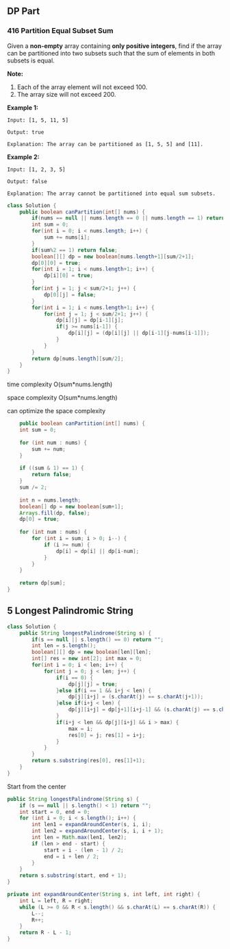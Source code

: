 ## DP Part

### 416 Partition Equal Subset Sum

Given a **non-empty** array containing **only positive integers**, find if the array can be partitioned into two subsets such that the sum of elements in both subsets is equal.

**Note:**

1. Each of the array element will not exceed 100.
2. The array size will not exceed 200.



**Example 1:**

```
Input: [1, 5, 11, 5]

Output: true

Explanation: The array can be partitioned as [1, 5, 5] and [11].
```



**Example 2:**

```
Input: [1, 2, 3, 5]

Output: false

Explanation: The array cannot be partitioned into equal sum subsets.
```

```java
class Solution {
    public boolean canPartition(int[] nums) {
        if(nums == null || nums.length == 0 || nums.length == 1) return false;
        int sum = 0;
        for(int i = 0; i < nums.length; i++) {
            sum += nums[i];
        }
        if(sum%2 == 1) return false;
        boolean[][] dp = new boolean[nums.length+1][sum/2+1];
        dp[0][0] = true;
        for(int i = 1; i < nums.length+1; i++) {
            dp[i][0] = true;
        }
        for(int j = 1; j < sum/2+1; j++) {
            dp[0][j] = false;
        }
        for(int i = 1; i < nums.length+1; i++) {
            for(int j = 1; j < sum/2+1; j++) {
                dp[i][j] = dp[i-1][j];
                if(j >= nums[i-1]) {
                    dp[i][j] = (dp[i][j] || dp[i-1][j-nums[i-1]]);
                }
            }
        }
        return dp[nums.length][sum/2];
    }
}
```

time complexity O(sum*nums.length)

space complexity O(sum*nums.length)





can optimize the space complexity

```java
	public boolean canPartition(int[] nums) {
    int sum = 0;
    
    for (int num : nums) {
        sum += num;
    }
    
    if ((sum & 1) == 1) {
        return false;
    }
    sum /= 2;
    
    int n = nums.length;
    boolean[] dp = new boolean[sum+1];
    Arrays.fill(dp, false);
    dp[0] = true;
    
    for (int num : nums) {
        for (int i = sum; i > 0; i--) {
            if (i >= num) {
                dp[i] = dp[i] || dp[i-num];
            }
        }
    }
    
    return dp[sum];
}
```

## 5 Longest Palindromic String

```java
class Solution {
    public String longestPalindrome(String s) {
        if(s == null || s.length() == 0) return "";
        int len = s.length();
        boolean[][] dp = new boolean[len][len];
        int[] res = new int[2]; int max = 0;
        for(int i = 0; i < len; i++) {
            for(int j = 0; j < len; j++) {
                if(i == 0) {
                    dp[j][j] = true;
                }else if(i == 1 && i+j < len) {
                    dp[j][i+j] = (s.charAt(j) == s.charAt(j+1));
                }else if(i+j < len) {
                    dp[j][i+j] = dp[j+1][i+j-1] && (s.charAt(j) == s.charAt(i+j));
                }
                if(i+j < len && dp[j][i+j] && i > max) {
                    max = i;
                    res[0] = j; res[1] = i+j;
                }
            }
        }
        return s.substring(res[0], res[1]+1);
    }
}
```

Start from the center

```java
public String longestPalindrome(String s) {
    if (s == null || s.length() < 1) return "";
    int start = 0, end = 0;
    for (int i = 0; i < s.length(); i++) {
        int len1 = expandAroundCenter(s, i, i);
        int len2 = expandAroundCenter(s, i, i + 1);
        int len = Math.max(len1, len2);
        if (len > end - start) {
            start = i - (len - 1) / 2;
            end = i + len / 2;
        }
    }
    return s.substring(start, end + 1);
}

private int expandAroundCenter(String s, int left, int right) {
    int L = left, R = right;
    while (L >= 0 && R < s.length() && s.charAt(L) == s.charAt(R)) {
        L--;
        R++;
    }
    return R - L - 1;
}
```

